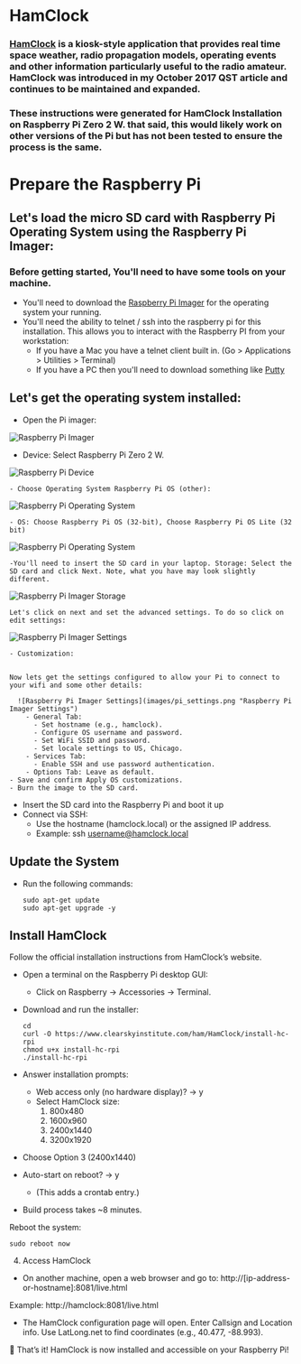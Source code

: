 # HamClock

### [HamClock](https://www.clearskyinstitute.com/ham/HamClock/) is a kiosk-style application that provides real time space weather, radio propagation models, operating events and other information particularly useful to the radio amateur. HamClock was introduced in my October 2017 QST article and continues to be maintained and expanded.


### These instructions were generated for HamClock Installation on Raspberry Pi Zero 2 W. that said, this would likely work on other versions of the Pi but has not been tested to ensure the process is the same.

# Prepare the Raspberry Pi

## Let's load the micro SD card with Raspberry Pi Operating System using the Raspberry Pi Imager:

### Before getting started, You'll need to have some tools on your machine.

- You'll need to download the [Raspberry Pi Imager](https://www.raspberrypi.com/software/) for the operating system your running.
- You'll need the ability to telnet / ssh into the raspberry pi for this installation. This allows you to interact with the Raspberry PI from your workstation:
  - If you have a Mac you have a telnet client built in. (Go > Applications > Utilities > Terminal)
  - If you have a PC then you'll need to download something like [Putty](https://www.putty.org/)

## Let's get the operating system installed:
- Open the Pi imager:

![Raspberry Pi Imager](images/pi_imager.png "Raspberry Pi Imager")

  - Device: Select Raspberry Pi Zero 2 W.

  ![Raspberry Pi Device](images/pi_device.png "Raspberry Pi Device")
    
    - Choose Operating System Raspberry Pi OS (other):
    
![Raspberry Pi Operating System](images/pi_operating_system.png "Raspberry Pi Operating System")
    
    - OS: Choose Raspberry Pi OS (32-bit), Choose Raspberry Pi OS Lite (32 bit)

![Raspberry Pi Operating System](images/pi_os_lite.png "Raspberry Pi Operating System")
    
    -You'll need to insert the SD card in your laptop. Storage: Select the SD card and click Next. Note, what you have may look slightly different. 
    
![Raspberry Pi Imager Storage](images/pi_storage_selection.png "Raspberry Pi Imager Storage")

    Let's click on next and set the advanced settings. To do so click on edit settings:

![Raspberry Pi Imager Settings](images/pi_edit_settings.png "Raspberry Pi Imager Settings")

    - Customization:


    Now lets get the settings configured to allow your Pi to connect to your wifi and some other details:

      ![Raspberry Pi Imager Settings](images/pi_settings.png "Raspberry Pi Imager Settings")
        - General Tab:
          - Set hostname (e.g., hamclock).
          - Configure OS username and password.
          - Set WiFi SSID and password.
          - Set locale settings to US, Chicago.
        - Services Tab:
          - Enable SSH and use password authentication.
        - Options Tab: Leave as default.
    - Save and confirm Apply OS customizations.
    - Burn the image to the SD card.
 
 - Insert the SD card into the Raspberry Pi and boot it up
 - Connect via SSH:
    - Use the hostname (hamclock.local) or the assigned IP address.
    - Example: ssh username@hamclock.local

## Update the System
- Run the following commands:
  ```
  sudo apt-get update
  sudo apt-get upgrade -y
  ```

## Install HamClock
Follow the official installation instructions from HamClock’s website.
- Open a terminal on the Raspberry Pi desktop GUI:
  - Click on Raspberry → Accessories → Terminal.
- Download and run the installer:
  ```
  cd
  curl -O https://www.clearskyinstitute.com/ham/HamClock/install-hc-rpi
  chmod u+x install-hc-rpi
  ./install-hc-rpi
  ```
- Answer installation prompts:
  - Web access only (no hardware display)? → y
  - Select HamClock size:
    1) 800x480
    2) 1600x960
    3) 2400x1440
    4) 3200x1920

- Choose Option 3 (2400x1440)
- Auto-start on reboot? → y
  - (This adds a crontab entry.)
- Build process takes ~8 minutes.

Reboot the system:
```
sudo reboot now
```

4. Access HamClock
- On another machine, open a web browser and go to:
http://[ip-address-or-hostname]:8081/live.html

Example:
http://hamclock:8081/live.html

- The HamClock configuration page will open.
Enter Callsign and Location info.
Use LatLong.net to find coordinates (e.g., 40.477, -88.993).

🎉 That’s it! HamClock is now installed and accessible on your Raspberry Pi!

